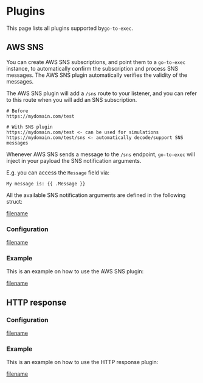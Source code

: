 # Plugins

This page lists all plugins supported by`go-to-exec`.

## AWS SNS

You can create AWS SNS subscriptions, and point them to a `go-to-exec` instance, to automatically confirm the
subscription and process SNS messages. The AWS SNS plugin automatically verifies the validity of the messages.

The AWS SNS plugin will add a `/sns` route to your listener, and you can refer to this route when you will add an SNS
subscription.

```
# Before
https://mydomain.com/test

# With SNS plugin
https://mydomain.com/test <- can be used for simulations
https://mydomain.com/test/sns <- automatically decode/support SNS messages
```

Whenever AWS SNS sends a message to the `/sns` endpoint, `go-to-exec` will inject in your payload the SNS notification arguments.

E.g. you can access the `Message` field via:

```go-template
My message is: {{ .Message }}
```

All the available SNS notification arguments are defined in the following struct:

[filename](../pkg/snshttp/notification.go ':include :type=code :fragment=sns-notification')

### Configuration

[filename](../pkg/plugin_aws_sns.go ':include :type=code :fragment=config')

### Example

This is an example on how to use the AWS SNS plugin:

[filename](../examples/config.plugin.awssns.yaml ':include :type=code')

## HTTP response

### Configuration

[filename](../pkg/plugin_http_response.go ':include :type=code :fragment=config')

### Example

This is an example on how to use the HTTP response plugin:

[filename](../examples/config.plugin.httpresponse.yaml ':include :type=code')